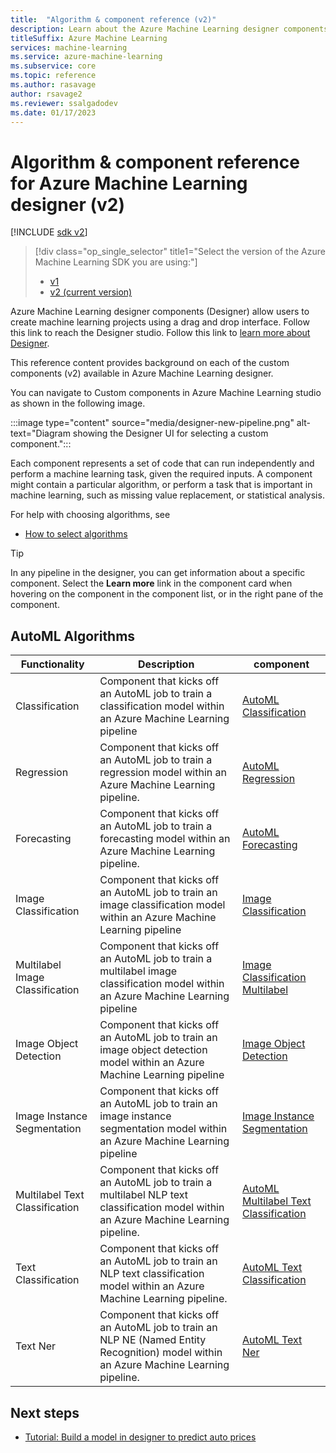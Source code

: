 ```yaml
---
title:  "Algorithm & component reference (v2)"
description: Learn about the Azure Machine Learning designer components that you can use to create your own machine learning projects. (v2)
titleSuffix: Azure Machine Learning
services: machine-learning
ms.service: azure-machine-learning
ms.subservice: core
ms.topic: reference
ms.author: rasavage
author: rsavage2
ms.reviewer: ssalgadodev
ms.date: 01/17/2023
---
```

# Algorithm & component reference for Azure Machine Learning designer (v2)

[!INCLUDE [sdk v2](../includes/machine-learning-sdk-v2.md)]

> [!div class="op_single_selector" title1="Select the version of the Azure Machine Learning SDK you are using:"]
> * [v1](../component-reference/component-reference.md)
> * [v2 (current version)](./component-reference-v2.md)

Azure Machine Learning designer components (Designer) allow users to create machine learning projects using a drag and drop interface. Follow this link to reach the Designer studio. Follow this link to [learn more about Designer](../concept-designer.md).


This reference content provides background on each of the custom components (v2) available in Azure Machine Learning designer.

You can navigate to Custom components in Azure Machine Learning studio as shown in the following image.

:::image type="content" source="media/designer-new-pipeline.png" alt-text="Diagram showing the Designer UI for selecting a custom component.":::


Each component represents a set of code that can run independently and perform a machine learning task, given the required inputs. A component might contain a particular algorithm, or perform a task that is important in machine learning, such as missing value replacement, or statistical analysis.

For help with choosing algorithms, see 
* [How to select algorithms](../v1/how-to-select-algorithms.md)

> [!TIP]
> In any pipeline in the designer, you can get information about a specific component. Select the **Learn more** link in the component card when hovering on the component in the component list, or in the right pane of the component.


## AutoML Algorithms

| Functionality | Description | component |
| --- |--- | --- |
| Classification | Component that kicks off an AutoML job to train a classification model within an Azure Machine Learning pipeline |  [AutoML Classification](classification.md) |
| Regression | Component that kicks off an AutoML job to train a regression model within an Azure Machine Learning pipeline. | [AutoML Regression](regression.md) |
| Forecasting | Component that kicks off an AutoML job to train a forecasting model within an Azure Machine Learning pipeline. | [AutoML Forecasting](forecasting.md) |
| Image Classification |Component that kicks off an AutoML job to train an image classification model within an Azure Machine Learning pipeline |[Image Classification](image-classification.md)|
| Multilabel Image Classification |Component that kicks off an AutoML job to train a multilabel image classification model within an Azure Machine Learning pipeline |[Image Classification Multilabel](image-classification-multilabel.md) | 
| Image Object Detection | Component that kicks off an AutoML job to train an image object detection model within an Azure Machine Learning pipeline | [Image Object Detection](image-object-detection.md) | 
| Image Instance Segmentation | Component that kicks off an AutoML job to train an image instance segmentation model within an Azure Machine Learning pipeline | [Image Instance Segmentation](image-instance-segmentation.md)|
| Multilabel Text Classification | Component that kicks off an AutoML job to train a multilabel NLP text classification model within an Azure Machine Learning pipeline. | [AutoML Multilabel Text Classification](text-classification-multilabel.md)|
| Text Classification | Component that kicks off an AutoML job to train an NLP text classification model within an Azure Machine Learning pipeline. | [AutoML Text Classification](text-classification.md)|
| Text Ner | Component that kicks off an AutoML job to train an NLP NE (Named Entity Recognition) model within an Azure Machine Learning pipeline. | [AutoML Text Ner](text-ner.md)|

## Next steps

* [Tutorial: Build a model in designer to predict auto prices](../v1/tutorial-designer-automobile-price-train-score.md)

